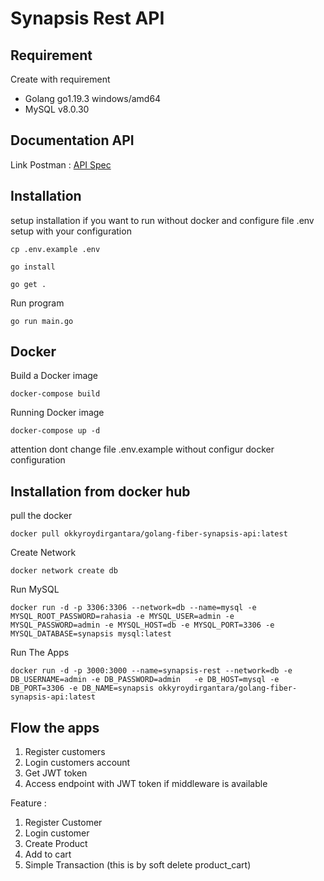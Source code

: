 # Synapsis Rest API

## Requirement

Create with requirement

- Golang go1.19.3 windows/amd64
- MySQL v8.0.30

## Documentation API

Link Postman : [API Spec](https://www.postman.com/restless-satellite-772023/workspace/synapsis-api)

## Installation

setup installation if you want to run without docker
and configure file .env setup with your configuration

```
cp .env.example .env
```

```
go install
```

```
go get .
```

Run program

```
go run main.go
```

## Docker

Build a Docker image

```
docker-compose build
```

Running Docker image

```
docker-compose up -d
```

attention dont change file .env.example without configur docker configuration

## Installation from docker hub

pull the docker

```
docker pull okkyroydirgantara/golang-fiber-synapsis-api:latest
```

Create Network

```
docker network create db
```

Run MySQL

```
docker run -d -p 3306:3306 --network=db --name=mysql -e MYSQL_ROOT_PASSWORD=rahasia -e MYSQL_USER=admin -e MYSQL_PASSWORD=admin -e MYSQL_HOST=db -e MYSQL_PORT=3306 -e MYSQL_DATABASE=synapsis mysql:latest
```

Run The Apps

```
docker run -d -p 3000:3000 --name=synapsis-rest --network=db -e DB_USERNAME=admin -e DB_PASSWORD=admin   -e DB_HOST=mysql -e DB_PORT=3306 -e DB_NAME=synapsis okkyroydirgantara/golang-fiber-synapsis-api:latest
```

## Flow the apps

1. Register customers
2. Login customers account
3. Get JWT token
4. Access endpoint with JWT token if middleware is available

Feature :

1. Register Customer
2. Login customer
3. Create Product
4. Add to cart
5. Simple Transaction (this is by soft delete product_cart)
